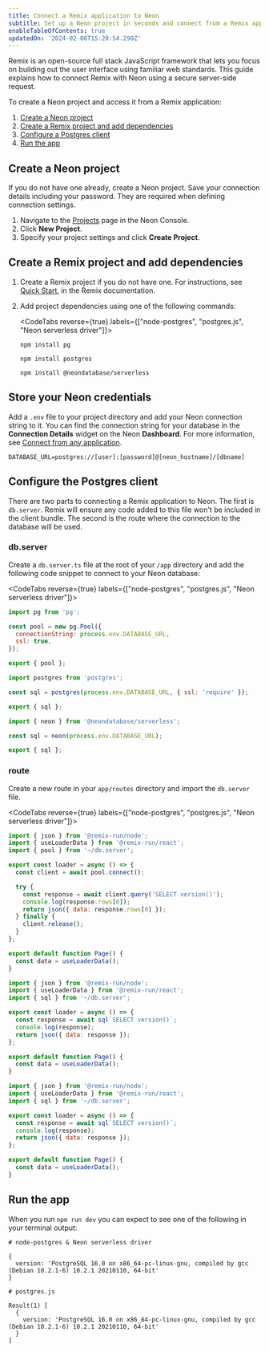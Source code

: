 ```yaml
---
title: Connect a Remix application to Neon
subtitle: Set up a Neon project in seconds and connect from a Remix application
enableTableOfContents: true
updatedOn: '2024-02-08T15:20:54.290Z'
---
```



Remix is an open-source full stack JavaScript framework that lets you focus on building out the user interface using familiar web standards. This guide explains how to connect Remix with Neon using a secure server-side request.

To create a Neon project and access it from a Remix application:

1. [Create a Neon project](#create-a-neon-project)
2. [Create a Remix project and add dependencies](#create-a-remix-project-and-add-dependencies)
3. [Configure a Postgres client](#configure-the-postgres-client)
4. [Run the app](#run-the-app)

## Create a Neon project

If you do not have one already, create a Neon project. Save your connection details including your password. They are required when defining connection settings.

1. Navigate to the [Projects](https://console.neon.tech/app/projects) page in the Neon Console.
2. Click **New Project**.
3. Specify your project settings and click **Create Project**.

## Create a Remix project and add dependencies

1. Create a Remix project if you do not have one. For instructions, see [Quick Start](https://remix.run/docs/en/main/start/quickstart), in the Remix documentation.

2. Add project dependencies using one of the following commands:

    <CodeTabs reverse={true} labels={["node-postgres", "postgres.js", "Neon serverless driver"]}>

      ```shell
      npm install pg
      ```

      ```shell
      npm install postgres
      ```

      ```shell
      npm install @neondatabase/serverless
      ```

    </CodeTabs>

## Store your Neon credentials

Add a `.env` file to your project directory and add your Neon connection string to it. You can find the connection string for your database in the **Connection Details** widget on the Neon **Dashboard**. For more information, see [Connect from any application](/docs/connect/connect-from-any-app).

```shell shouldWrap
DATABASE_URL=postgres://[user]:[password]@[neon_hostname]/[dbname]
```

## Configure the Postgres client

There are two parts to connecting a Remix application to Neon. The first is `db.server`. Remix will ensure any code added to this file won't be included in the client bundle. The second is the route where the connection to the database will be used.

### db.server

Create a `db.server.ts` file at the root of your `/app` directory and add the following code snippet to connect to your Neon database:

<CodeTabs reverse={true} labels={["node-postgres", "postgres.js", "Neon serverless driver"]}>

```javascript
import pg from 'pg';

const pool = new pg.Pool({
  connectionString: process.env.DATABASE_URL,
  ssl: true,
});

export { pool };
```

```javascript
import postgres from 'postgres';

const sql = postgres(process.env.DATABASE_URL, { ssl: 'require' });

export { sql };
```

```javascript
import { neon } from '@neondatabase/serverless';

const sql = neon(process.env.DATABASE_URL);

export { sql };
```

</CodeTabs>

### route

Create a new route in your `app/routes` directory and import the `db.server` file.  

<CodeTabs reverse={true} labels={["node-postgres", "postgres.js", "Neon serverless driver"]}>

```javascript
import { json } from '@remix-run/node';
import { useLoaderData } from '@remix-run/react';
import { pool } from '~/db.server';

export const loader = async () => {
  const client = await pool.connect();

  try {
    const response = await client.query('SELECT version()');
    console.log(response.rows[0]);
    return json({ data: response.rows[0] });
  } finally {
    client.release();
  }
};

export default function Page() {
  const data = useLoaderData();
}
```

```javascript
import { json } from '@remix-run/node';
import { useLoaderData } from '@remix-run/react';
import { sql } from '~/db.server';

export const loader = async () => {
  const response = await sql`SELECT version()`;
  console.log(response);
  return json({ data: response });
};

export default function Page() {
  const data = useLoaderData();
}
```

```javascript
import { json } from '@remix-run/node';
import { useLoaderData } from '@remix-run/react';
import { sql } from '~/db.server';

export const loader = async () => {
  const response = await sql`SELECT version()`;
  console.log(response);
  return json({ data: response });
};

export default function Page() {
  const data = useLoaderData();
}
```

</CodeTabs>

## Run the app

When you run `npm run dev` you can expect to see one of the following in your terminal output:

```shell shouldWrap
# node-postgres & Neon serverless driver 

{
  version: 'PostgreSQL 16.0 on x86_64-pc-linux-gnu, compiled by gcc (Debian 10.2.1-6) 10.2.1 20210110, 64-bit'
}

# postgres.js

Result(1) [
  {
    version: 'PostgreSQL 16.0 on x86_64-pc-linux-gnu, compiled by gcc (Debian 10.2.1-6) 10.2.1 20210110, 64-bit'
  }
]
```

<NeedHelp/>
